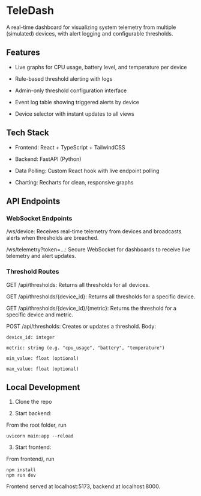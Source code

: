 # TeleDash

A real-time dashboard for visualizing system telemetry from multiple (simulated) devices, with alert logging and configurable thresholds.

## Features

- Live graphs for CPU usage, battery level, and temperature per device

- Rule-based threshold alerting with logs

- Admin-only threshold configuration interface

- Event log table showing triggered alerts by device

- Device selector with instant updates to all views

## Tech Stack

- Frontend: React + TypeScript + TailwindCSS

- Backend: FastAPI (Python)

- Data Polling: Custom React hook with live endpoint polling

- Charting: Recharts for clean, responsive graphs

## API Endpoints

### WebSocket Endpoints

/ws/device:
Receives real-time telemetry from devices and broadcasts alerts when thresholds are breached.

/ws/telemetry?token=...:
Secure WebSocket for dashboards to receive live telemetry and alert updates.

### Threshold Routes

GET /api/thresholds:
Returns all thresholds for all devices.

GET /api/thresholds/{device_id}:
Returns all thresholds for a specific device.

GET /api/thresholds/{device_id}/{metric}:
Returns the threshold for a specific device and metric.

POST /api/thresholds:
Creates or updates a threshold.
Body:

    device_id: integer

    metric: string (e.g. "cpu_usage", "battery", "temperature")

    min_value: float (optional)

    max_value: float (optional)


## Local Development

1. Clone the repo

2. Start backend: 
    
From the root folder, run

```
uvicorn main:app --reload
```

3. Start frontend: 

From frontend/, run

```
npm install
npm run dev
```

Frontend served at localhost:5173, backend at localhost:8000.
